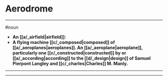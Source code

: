 # Aerodrome
---
#noun
- **An [[a/_airfield|airfield]]:**
- **A flying machine [[c/_composed|composed]] of [[a/_aeroplanes|aeroplanes]]. An [[a/_aeroplane|aeroplane]], particularly one [[c/_constructed|constructed]] by or [[a/_according|according]] to the [[d/_design|design]] of Samuel Pierpont Langley and [[c/_charles|Charles]] M. Manly.**
---
---
